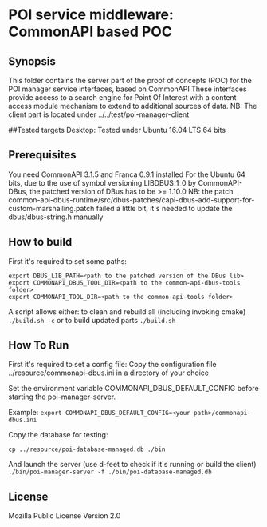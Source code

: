 # POI service middleware: CommonAPI based POC

## Synopsis
This folder contains the server part of the proof of concepts (POC) for the POI manager service interfaces, based on CommonAPI
These interfaces provide access to a search engine for Point Of Interest with a content access module mechanism to extend to additional sources of data.
NB: The client part is located under ../../test/poi-manager-client

##Tested targets
Desktop: Tested under Ubuntu 16.04 LTS 64 bits

## Prerequisites
You need CommonAPI 3.1.5 and Franca 0.9.1 installed 
For the Ubuntu 64 bits, due to the use of symbol versioning LIBDBUS_1_0 by CommonAPI-DBus, the patched version of DBus has to be >= 1.10.0
NB: the patch common-api-dbus-runtime/src/dbus-patches/capi-dbus-add-support-for-custom-marshalling.patch failed a little bit, it's needed to update the dbus/dbus-string.h manually

## How to build
First it's required to set some paths:
```
export DBUS_LIB_PATH=<path to the patched version of the DBus lib>
export COMMONAPI_DBUS_TOOL_DIR=<path to the common-api-dbus-tools folder>
export COMMONAPI_TOOL_DIR=<path to the common-api-tools folder> 
```
A script allows either:
to clean and rebuild all (including invoking cmake) 
```./build.sh -c```
or to build updated parts
```./build.sh```

## How To Run
First it's required to set a config file:
Copy the configuration file ../resource/commonapi-dbus.ini in a directory of your choice

Set the environment variable COMMONAPI_DBUS_DEFAULT_CONFIG before starting the poi-manager-server.

Example:
```export COMMONAPI_DBUS_DEFAULT_CONFIG=<your path>/commonapi-dbus.ini```

Copy the database for testing:

```cp ../resource/poi-database-managed.db ./bin```

And launch the server (use d-feet to check if it's running or build the client)
```./bin/poi-manager-server -f ./bin/poi-database-managed.db```

## License

Mozilla Public License Version 2.0
